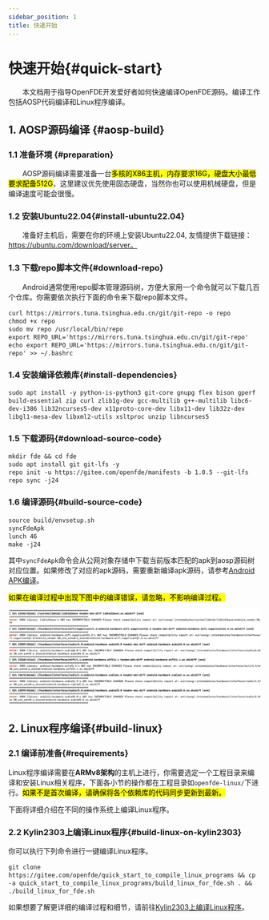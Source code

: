 ```yaml
---
sidebar_position: 1
title: 快速开始
---
```


# 快速开始{#quick-start}

&emsp;&emsp;本文档用于指导OpenFDE开发爱好者如何快速编译OpenFDE源码。编译工作包括AOSP代码编译和Linux程序编译。

## 1. AOSP源码编译 {#aosp-build}

### 1.1 准备环境 {#preparation}

&emsp;&emsp;AOSP源码编译需要准备一台<mark>多核的X86主机，内存要求16G，硬盘大小最低要求配备512G</mark>，这里建议优先使用固态硬盘，当然你也可以使用机械硬盘，但是编译速度可能会很慢。

### 1.2 安装Ubuntu22.04{#install-ubuntu22.04}

&emsp;&emsp;准备好主机后，需要在你的环境上安装Ubuntu22.04, 友情提供下载链接：https://ubuntu.com/download/server。

### 1.3 下载repo脚本文件{#download-repo}

&emsp;&emsp;Android通常使用repo脚本管理源码树，方便大家用一个命令就可以下载几百个仓库。你需要依次执行下面的命令来下载repo脚本文件。

```
curl https://mirrors.tuna.tsinghua.edu.cn/git/git-repo -o repo
chmod +x repo
sudo mv repo /usr/local/bin/repo
export REPO_URL='https://mirrors.tuna.tsinghua.edu.cn/git/git-repo'
echo export REPO_URL='https://mirrors.tuna.tsinghua.edu.cn/git/git-repo' >> ~/.bashrc
```

### 1.4 安装编译依赖库{#install-dependencies}

```
sudo apt install -y python-is-python3 git-core gnupg flex bison gperf build-essential zip curl zlib1g-dev gcc-multilib g++-multilib libc6-dev-i386 lib32ncurses5-dev x11proto-core-dev libx11-dev lib32z-dev libgl1-mesa-dev libxml2-utils xsltproc unzip libncurses5
```

### 1.5 下载源码{#download-source-code}

```
mkdir fde && cd fde
sudo apt install git git-lfs -y
repo init -u https://gitee.com/openfde/manifests -b 1.0.5 --git-lfs
repo sync -j24
```

### 1.6 编译源码{#build-source-code}

```
source build/envsetup.sh
syncFdeApk
lunch 46 
make -j24
```

其中```syncFdeApk```命令会从公网对象存储中下载当前版本匹配的apk到aosp源码树对应位置。如果修改了对应的apk源码，需要重新编译apk源码，请参考[Android APK编译](./build-android-apk)。

<mark>如果在编译过程中出现下图中的编译错误，请忽略，不影响编译过程。</mark>

![build-warn](./img/build-warn.png)

## 2. Linux程序编译{#build-linux}

### 2.1 编译前准备{#requirements}

Linux程序编译需要在**ARMv8架构**的主机上进行，你需要选定一个工程目录来编译和安装Linux相关程序，下面各小节的操作都在工程目录如`openfde-linux/`下进行。<mark>如果不是首次编译，请确保将各个依赖库的代码同步更新到最新。</mark>

下面将详细介绍在不同的操作系统上编译Linux程序。

### 2.2 Kylin2303上编译Linux程序{#build-linux-on-kylin2303}

你可以执行下列命令进行一键编译Linux程序。

```
git clone https://gitee.com/openfde/quick_start_to_compile_linux_programs && cp -a quick_start_to_compile_linux_programs/build_linux_for_fde.sh . && ./build_linux_for_fde.sh
```

如果想要了解更详细的编译过程和细节，请前往[Kylin2303上编译Linux程序](./build-linux/build-linux-on-kylin2303)。